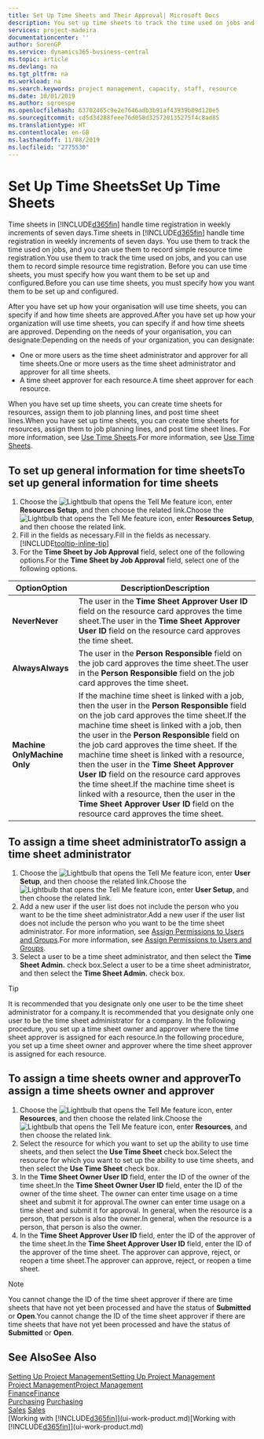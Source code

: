 ```yaml
---
title: Set Up Time Sheets and Their Approval| Microsoft Docs
description: You set up time sheets to track the time used on jobs and using resources, helping you with project management, staffing, and capacity
services: project-madeira
documentationcenter: ''
author: SorenGP
ms.service: dynamics365-business-central
ms.topic: article
ms.devlang: na
ms.tgt_pltfrm: na
ms.workload: na
ms.search.keywords: project management, capacity, staff, resource
ms.date: 10/01/2019
ms.author: sgroespe
ms.openlocfilehash: 63702465c9e2e7646adb3b91af43939b09d120e5
ms.sourcegitcommit: cd5d3d288feee76d058d325720135275f4c8ad85
ms.translationtype: HT
ms.contentlocale: en-GB
ms.lasthandoff: 11/08/2019
ms.locfileid: "2775530"
---
```

# <a name="set-up-time-sheets"></a><span data-ttu-id="4fcc0-103">Set Up Time Sheets</span><span class="sxs-lookup"><span data-stu-id="4fcc0-103">Set Up Time Sheets</span></span>
<span data-ttu-id="4fcc0-104">Time sheets in [!INCLUDE[d365fin](includes/d365fin_md.md)] handle time registration in weekly increments of seven days.</span><span class="sxs-lookup"><span data-stu-id="4fcc0-104">Time sheets in [!INCLUDE[d365fin](includes/d365fin_md.md)] handle time registration in weekly increments of seven days.</span></span> <span data-ttu-id="4fcc0-105">You use them to track the time used on jobs, and you can use them to record simple resource time registration.</span><span class="sxs-lookup"><span data-stu-id="4fcc0-105">You use them to track the time used on jobs, and you can use them to record simple resource time registration.</span></span> <span data-ttu-id="4fcc0-106">Before you can use time sheets, you must specify how you want them to be set up and configured.</span><span class="sxs-lookup"><span data-stu-id="4fcc0-106">Before you can use time sheets, you must specify how you want them to be set up and configured.</span></span>

<span data-ttu-id="4fcc0-107">After you have set up how your organisation will use time sheets, you can specify if and how time sheets are approved.</span><span class="sxs-lookup"><span data-stu-id="4fcc0-107">After you have set up how your organization will use time sheets, you can specify if and how time sheets are approved.</span></span> <span data-ttu-id="4fcc0-108">Depending on the needs of your organisation, you can designate:</span><span class="sxs-lookup"><span data-stu-id="4fcc0-108">Depending on the needs of your organization, you can designate:</span></span>

* <span data-ttu-id="4fcc0-109">One or more users as the time sheet administrator and approver for all time sheets.</span><span class="sxs-lookup"><span data-stu-id="4fcc0-109">One or more users as the time sheet administrator and approver for all time sheets.</span></span>
* <span data-ttu-id="4fcc0-110">A time sheet approver for each resource.</span><span class="sxs-lookup"><span data-stu-id="4fcc0-110">A time sheet approver for each resource.</span></span>

<span data-ttu-id="4fcc0-111">When you have set up time sheets, you can create time sheets for resources, assign them to job planning lines, and post time sheet lines.</span><span class="sxs-lookup"><span data-stu-id="4fcc0-111">When you have set up time sheets, you can create time sheets for resources, assign them to job planning lines, and post time sheet lines.</span></span> <span data-ttu-id="4fcc0-112">For more information, see [Use Time Sheets](projects-how-use-time-sheets.md).</span><span class="sxs-lookup"><span data-stu-id="4fcc0-112">For more information, see [Use Time Sheets](projects-how-use-time-sheets.md).</span></span>

## <a name="to-set-up-general-information-for-time-sheets"></a><span data-ttu-id="4fcc0-113">To set up general information for time sheets</span><span class="sxs-lookup"><span data-stu-id="4fcc0-113">To set up general information for time sheets</span></span>
1. <span data-ttu-id="4fcc0-114">Choose the ![Lightbulb that opens the Tell Me feature](media/ui-search/search_small.png "Tell me what you want to do") icon, enter **Resources Setup**, and then choose the related link.</span><span class="sxs-lookup"><span data-stu-id="4fcc0-114">Choose the ![Lightbulb that opens the Tell Me feature](media/ui-search/search_small.png "Tell me what you want to do") icon, enter **Resources Setup**, and then choose the related link.</span></span>  
2. <span data-ttu-id="4fcc0-115">Fill in the fields as necessary.</span><span class="sxs-lookup"><span data-stu-id="4fcc0-115">Fill in the fields as necessary.</span></span> [!INCLUDE[tooltip-inline-tip](includes/tooltip-inline-tip_md.md)]
3. <span data-ttu-id="4fcc0-116">For the **Time Sheet by Job Approval** field, select one of the following options.</span><span class="sxs-lookup"><span data-stu-id="4fcc0-116">For the **Time Sheet by Job Approval** field, select one of the following options.</span></span>

| <span data-ttu-id="4fcc0-117">Option</span><span class="sxs-lookup"><span data-stu-id="4fcc0-117">Option</span></span> | <span data-ttu-id="4fcc0-118">Description</span><span class="sxs-lookup"><span data-stu-id="4fcc0-118">Description</span></span> |
| --- | --- |
| <span data-ttu-id="4fcc0-119">**Never**</span><span class="sxs-lookup"><span data-stu-id="4fcc0-119">**Never**</span></span> |<span data-ttu-id="4fcc0-120">The user in the **Time Sheet Approver User ID** field on the resource card approves the time sheet.</span><span class="sxs-lookup"><span data-stu-id="4fcc0-120">The user in the **Time Sheet Approver User ID** field on the resource card approves the time sheet.</span></span> |
| <span data-ttu-id="4fcc0-121">**Always**</span><span class="sxs-lookup"><span data-stu-id="4fcc0-121">**Always**</span></span> |<span data-ttu-id="4fcc0-122">The user in the **Person Responsible** field on the job card approves the time sheet.</span><span class="sxs-lookup"><span data-stu-id="4fcc0-122">The user in the **Person Responsible** field on the job card approves the time sheet.</span></span> |
| <span data-ttu-id="4fcc0-123">**Machine Only**</span><span class="sxs-lookup"><span data-stu-id="4fcc0-123">**Machine Only**</span></span> |<span data-ttu-id="4fcc0-124">If the machine time sheet is linked with a job, then the user in the **Person Responsible** field on the job card approves the time sheet.</span><span class="sxs-lookup"><span data-stu-id="4fcc0-124">If the machine time sheet is linked with a job, then the user in the **Person Responsible** field on the job card approves the time sheet.</span></span> <span data-ttu-id="4fcc0-125">If the machine time sheet is linked with a resource, then the user in the **Time Sheet Approver User ID** field on the resource card approves the time sheet.</span><span class="sxs-lookup"><span data-stu-id="4fcc0-125">If the machine time sheet is linked with a resource, then the user in the **Time Sheet Approver User ID** field on the resource card approves the time sheet.</span></span> |

## <a name="to-assign-a-time-sheet-administrator"></a><span data-ttu-id="4fcc0-126">To assign a time sheet administrator</span><span class="sxs-lookup"><span data-stu-id="4fcc0-126">To assign a time sheet administrator</span></span>
1. <span data-ttu-id="4fcc0-127">Choose the ![Lightbulb that opens the Tell Me feature](media/ui-search/search_small.png "Tell me what you want to do") icon, enter **User Setup**, and then choose the related link.</span><span class="sxs-lookup"><span data-stu-id="4fcc0-127">Choose the ![Lightbulb that opens the Tell Me feature](media/ui-search/search_small.png "Tell me what you want to do") icon, enter **User Setup**, and then choose the related link.</span></span>  
2. <span data-ttu-id="4fcc0-128">Add a new user if the user list does not include the person who you want to be the time sheet administrator.</span><span class="sxs-lookup"><span data-stu-id="4fcc0-128">Add a new user if the user list does not include the person who you want to be the time sheet administrator.</span></span> <span data-ttu-id="4fcc0-129">For more information, see [Assign Permissions to Users and Groups](ui-define-granular-permissions.md).</span><span class="sxs-lookup"><span data-stu-id="4fcc0-129">For more information, see [Assign Permissions to Users and Groups](ui-define-granular-permissions.md).</span></span>
3. <span data-ttu-id="4fcc0-130">Select a user to be a time sheet administrator, and then select the **Time Sheet Admin.** check box.</span><span class="sxs-lookup"><span data-stu-id="4fcc0-130">Select a user to be a time sheet administrator, and then select the **Time Sheet Admin.** check box.</span></span>  

> [!TIP]  
>   <span data-ttu-id="4fcc0-131">It is recommended that you designate only one user to be the time sheet administrator for a company.</span><span class="sxs-lookup"><span data-stu-id="4fcc0-131">It is recommended that you designate only one user to be the time sheet administrator for a company.</span></span> <span data-ttu-id="4fcc0-132">In the following procedure, you set up a time sheet owner and approver where the time sheet approver is assigned for each resource.</span><span class="sxs-lookup"><span data-stu-id="4fcc0-132">In the following procedure, you set up a time sheet owner and approver where the time sheet approver is assigned for each resource.</span></span>  

## <a name="to-assign-a-time-sheets-owner-and-approver"></a><span data-ttu-id="4fcc0-133">To assign a time sheets owner and approver</span><span class="sxs-lookup"><span data-stu-id="4fcc0-133">To assign a time sheets owner and approver</span></span>
1. <span data-ttu-id="4fcc0-134">Choose the ![Lightbulb that opens the Tell Me feature](media/ui-search/search_small.png "Tell me what you want to do") icon, enter **Resources**, and then choose the related link.</span><span class="sxs-lookup"><span data-stu-id="4fcc0-134">Choose the ![Lightbulb that opens the Tell Me feature](media/ui-search/search_small.png "Tell me what you want to do") icon, enter **Resources**, and then choose the related link.</span></span>
2. <span data-ttu-id="4fcc0-135">Select the resource for which you want to set up the ability to use time sheets, and then select the **Use Time Sheet** check box.</span><span class="sxs-lookup"><span data-stu-id="4fcc0-135">Select the resource for which you want to set up the ability to use time sheets, and then select the **Use Time Sheet** check box.</span></span>  
3. <span data-ttu-id="4fcc0-136">In the **Time Sheet Owner User ID** field, enter the ID of the owner of the time sheet.</span><span class="sxs-lookup"><span data-stu-id="4fcc0-136">In the **Time Sheet Owner User ID** field, enter the ID of the owner of the time sheet.</span></span> <span data-ttu-id="4fcc0-137">The owner can enter time usage on a time sheet and submit it for approval.</span><span class="sxs-lookup"><span data-stu-id="4fcc0-137">The owner can enter time usage on a time sheet and submit it for approval.</span></span> <span data-ttu-id="4fcc0-138">In general, when the resource is a person, that person is also the owner.</span><span class="sxs-lookup"><span data-stu-id="4fcc0-138">In general, when the resource is a person, that person is also the owner.</span></span>  
4. <span data-ttu-id="4fcc0-139">In the **Time Sheet Approver User ID** field, enter the ID of the approver of the time sheet.</span><span class="sxs-lookup"><span data-stu-id="4fcc0-139">In the **Time Sheet Approver User ID** field, enter the ID of the approver of the time sheet.</span></span> <span data-ttu-id="4fcc0-140">The approver can approve, reject, or reopen a time sheet.</span><span class="sxs-lookup"><span data-stu-id="4fcc0-140">The approver can approve, reject, or reopen a time sheet.</span></span>  

> [!NOTE]  
>   <span data-ttu-id="4fcc0-141">You cannot change the ID of the time sheet approver if there are time sheets that have not yet been processed and have the status of **Submitted** or **Open**.</span><span class="sxs-lookup"><span data-stu-id="4fcc0-141">You cannot change the ID of the time sheet approver if there are time sheets that have not yet been processed and have the status of **Submitted** or **Open**.</span></span>

## <a name="see-also"></a><span data-ttu-id="4fcc0-142">See Also</span><span class="sxs-lookup"><span data-stu-id="4fcc0-142">See Also</span></span>
[<span data-ttu-id="4fcc0-143">Setting Up Project Management</span><span class="sxs-lookup"><span data-stu-id="4fcc0-143">Setting Up Project Management</span></span>](projects-setup-projects.md)  
[<span data-ttu-id="4fcc0-144">Project Management</span><span class="sxs-lookup"><span data-stu-id="4fcc0-144">Project Management</span></span>](projects-manage-projects.md)  
[<span data-ttu-id="4fcc0-145">Finance</span><span class="sxs-lookup"><span data-stu-id="4fcc0-145">Finance</span></span>](finance.md)  
<span data-ttu-id="4fcc0-146">[Purchasing](purchasing-manage-purchasing.md)       </span><span class="sxs-lookup"><span data-stu-id="4fcc0-146">[Purchasing](purchasing-manage-purchasing.md)       </span></span>  
<span data-ttu-id="4fcc0-147">[Sales](sales-manage-sales.md)    </span><span class="sxs-lookup"><span data-stu-id="4fcc0-147">[Sales](sales-manage-sales.md)    </span></span>  
<span data-ttu-id="4fcc0-148">[Working with [!INCLUDE[d365fin](includes/d365fin_md.md)]](ui-work-product.md)</span><span class="sxs-lookup"><span data-stu-id="4fcc0-148">[Working with [!INCLUDE[d365fin](includes/d365fin_md.md)]](ui-work-product.md)</span></span>  
